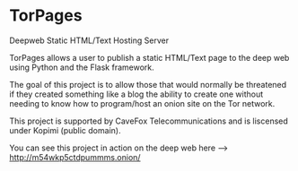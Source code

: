 # TorPages
Deepweb Static HTML/Text Hosting Server

TorPages allows a user to publish a static HTML/Text page to the deep web using Python and the Flask framework.

The goal of this project is to allow those that would normally be threatened if they created something like a blog
the ability to create one without needing to know how to program/host an onion site on the Tor network.

This project is supported by CaveFox Telecommunications and is liscensed under Kopimi (public domain).

You can see this project in action on the deep web  here --> http://m54wkp5ctdpummms.onion/
